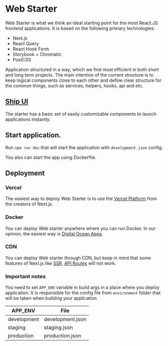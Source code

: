 # Web Starter

Web Starter is what we think an ideal starting point for the most React.JS frontend applications. It is based on the following primary technologies:
 
- Next.js
- React Query
- React Hook Form
- Storybook + Chromatic
- PostCSS

Application structured in a way, which we find most efficient in both short and long term projects. The main intention of the current structure is to keep logical components close to each other and define clear structure for the common things, such as services, helpers, hooks, api and etc.

## [Ship UI](https://main--6218912d1e3421003a8ed707.chromatic.com)

The starter has a basic set of easily customizable components to launch applications instantly.

## Start application.

Run ```npm run dev``` that will start the application with ```development.json``` config.

You also can start the app using Dockerfile.

## Deployment

### Vercel

The easiest way to deploy Web Starter is to use the [Vercel Platform](https://vercel.com/) from the creators of Next.js.

### Docker

You can deploy Web starter anywhere where you can run Docker. In our opinion, the easiest way is [Digital Ocean Apps](https://www.digitalocean.com/products/app-platform).

### CDN

You can deploy Web starter through CDN, but keep in mind that some features of Next.js like [SSR](https://nextjs.org/docs/basic-features/pages#server-side-rendering), [API Routes](https://nextjs.org/docs/api-routes/introduction) will not work.

### Important notes

You need to set ```APP_ENV``` variable in build args in a place where you deploy application. It is responsible for the config file from ```environment``` folder that will be taken when building your application

| APP_ENV       | File          |
| ------------- | ------------- |
| development   | development.json  |
| staging       | staging.json  |
| production    | production.json  |
